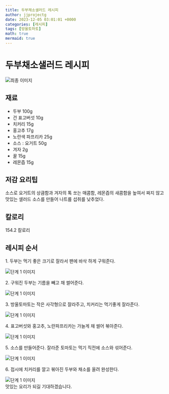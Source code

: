 ```yaml
---
title: 두부채소샐러드 레시피
author: jjprojectg
date: 2023-12-05 03:01:01 +0000
categories: [레시피]
tags: [방울토마토]
math: true
mermaid: true
---
```

<meta name="og:type" content="website"/>
<meta charset="UTF-8"/>
<div class="header">
  <h1>두부채소샐러드 레시피</h1>
</div>

<div class="container my-4">
  <div class="row">
    <div class="col-12 col-md-6">
      <div class="recipe-image">
        <img src="http://www.foodsafetykorea.go.kr/uploadimg/cook/10_00412_2.png" class="step-image" alt="최종 이미지"/>
      </div>
    </div>
    <div class="col-12 col-md-6">
      <div class="ingredients">
        <h2>재료</h2>
        <ul class="card">
          <li> 두부 100g </li>
          <li>  건 표고버섯 10g </li>
          <li>  치커리 15g </li>
          <li>  홍고추 17g </li>
          <li>  노란색 파프리카 25g </li>
          <li> 소스 : 요거트 50g </li>
          <li>  겨자 2g </li>
          <li>  꿀 15g </li>
          <li>  레몬즙 15g </li>
</ul>
      </div>
    </div>
    <div class="col-12 col-md-6">
      <div class="ingredients">
        <h2>저감 요리팁</h2>
        <div class="card"> 
          <p>
            소스로 요거트의 상큼함과 겨자의 톡 쏘는 매콤함, 레몬즙의 새콤함을 높여서 짜지 않고 맛있는 샐러드 소스를 만들어 나트륨 섭취를 낮추었다.
          </p>
        </div>
      </div>
      <div class="ingredients">
        <h2>칼로리</h2>
        <div class="card"> 
          <p>
            154.2 칼로리
          </p>
        </div>
      </div>
    </div>
  </div>

  <h2 class="my-4">레시피 순서</h2>
  <div class="card recipe-card">
    <div class="card-body recipe-step">
      <p class="card-text step-description">1. 두부는 먹기 좋은 크기로 잘라서 팬에 바삭
하게 구워준다.</p>
      <img src="http://www.foodsafetykorea.go.kr/uploadimg/cook/20_00412_01.png" alt="단계 1 이미지" class="step-image"/>
    </div>
  </div>
  <div class="card recipe-card">
    <div class="card-body recipe-step">
      <p class="card-text step-description">2. 구워진 두부는 기름을 빼고 채 썰어준다.</p>
      <img src="http://www.foodsafetykorea.go.kr/uploadimg/cook/20_00412_02.png" alt="단계 1 이미지" class="step-image"/>
    </div>
  </div>
  <div class="card recipe-card">
    <div class="card-body recipe-step">
      <p class="card-text step-description">3. 방울토마토는 작은 사각형으로 잘라주고,
치커리는 먹기좋게 잘라준다.</p>
      <img src="http://www.foodsafetykorea.go.kr/uploadimg/cook/20_00412_03.png" alt="단계 1 이미지" class="step-image"/>
    </div>
  </div>
  <div class="card recipe-card">
    <div class="card-body recipe-step">
      <p class="card-text step-description">4. 표고버섯와 홍고추, 노란파프리카는 가늘게
채 썰어 볶아준다.</p>
      <img src="http://www.foodsafetykorea.go.kr/uploadimg/cook/20_00412_04.png" alt="단계 1 이미지" class="step-image"/>
    </div>
  </div>
  <div class="card recipe-card">
    <div class="card-body recipe-step">
      <p class="card-text step-description">5. 소스를 만들어준다. 잘라준 토마토는 먹기
직전에 소스와 섞어준다.</p>
      <img src="http://www.foodsafetykorea.go.kr/uploadimg/cook/20_00412_05.png" alt="단계 1 이미지" class="step-image"/>
    </div>
  </div>
  <div class="card recipe-card">
    <div class="card-body recipe-step">
      <p class="card-text step-description">6. 접시에 치커리를 깔고 볶아진 두부와 채소를
올려 완성한다.</p>
      <img src="http://www.foodsafetykorea.go.kr/uploadimg/cook/20_00412_06.png" alt="단계 1 이미지" class="step-image"/>
    </div>
  </div>

</div>
맛있는 요리가 되길 기대하겠습니다.

